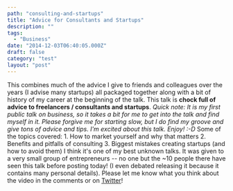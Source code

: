 ```yaml
---
path: "consulting-and-startups"
title: "Advice for Consultants and Startups"
description: ""
tags: 
  - "Business"
date: "2014-12-03T06:40:05.000Z"
draft: false
category: "test"
layout: "post"
---
```


This combines much of the advice I give to friends and colleagues over the years (I advise many startups) all packaged together along with a bit of history of my career at the beginning of the talk. This talk is **chock full of advice to freelancers / consultants and startups**. *Quick note: It is my first public talk on business, so it takes a bit for me to get into the talk and find myself in it. Please forgive me for starting slow, but I do find my groove and give tons of advice and tips. I'm excited about this talk. Enjoy! :-D* Some of the topics covered: 1. How to market yourself and why that matters 2. Benefits and pitfalls of consulting 3. Biggest mistakes creating startups (and how to avoid them) I think it's one of my best unknown talks. It was given to a very small group of entrepreneurs -- no one but the ~10 people there have seen this talk before posting today! (I even debated releasing it because it contains many personal details). Please let me know what you think about the video in the comments or on [Twitter](http://twitter.com/1marc)!